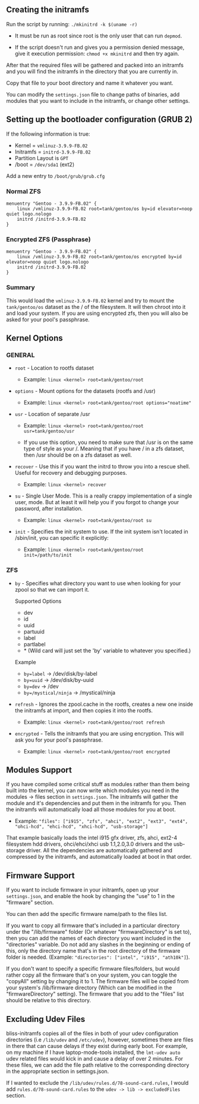 ## Creating the initramfs

Run the script by running: `./mkinitrd -k $(uname -r)`

* It must be run as root since root is the only user that can run `depmod`.

* If the script doesn't run and gives you a permission denied message,
  give it execution permission: `chmod +x mkinitrd` and then try again.

After that the required files will be gathered and packed into an initramfs
and you will find the initramfs in the directory that you are currently in.

Copy that file to your boot directory and name it whatever you want.

You can modify the `settings.json` file to change paths of binaries, add modules
that you want to include in the initramfs, or change other settings.


## Setting up the bootloader configuration (GRUB 2)

If the following information is true:

* Kernel     = `vmlinuz-3.9.9-FB.02`
* Initramfs  = `initrd-3.9.9-FB.02`
* Partition Layout is `GPT`
* /boot = `/dev/sda1` (ext2)

Add a new entry to `/boot/grub/grub.cfg`

### Normal ZFS

```
menuentry "Gentoo - 3.9.9-FB.02" {
    linux /vmlinuz-3.9.9-FB.02 root=tank/gentoo/os by=id elevator=noop quiet logo.nologo
    initrd /initrd-3.9.9-FB.02
}
```

### Encrypted ZFS (Passphrase)

```
menuentry "Gentoo - 3.9.9-FB.02" {
    linux /vmlinuz-3.9.9-FB.02 root=tank/gentoo/os encrypted by=id elevator=noop quiet logo.nologo
    initrd /initrd-3.9.9-FB.02
}
```


### Summary

This would load the `vmlinuz-3.9.9-FB.02` kernel and try to mount the
`tank/gentoo/os` dataset as the / of the filesystem. It will then chroot
into it and load your system. If you are using encrypted zfs, then you
will also be asked for your pool's passphrase.


## Kernel Options

### GENERAL

- `root` - Location to rootfs dataset
	+ Example: `linux <kernel> root=tank/gentoo/root`

- `options` - Mount options for the datasets (rootfs and /usr)
	- Example: `linux <kernel> root=tank/gentoo/root options="noatime"`

- `usr` - Location of separate /usr
	- Example: `linux <kernel> root=tank/gentoo/root usr=tank/gentoo/usr`

    - If you use this option, you need to make sure that /usr is on the same type of style as your /. Meaning that if you have / in a zfs dataset, then /usr should be on a zfs dataset as well.

- `recover` - Use this if you want the initrd to throw you into a rescue shell.
      Useful for recovery and debugging purposes.
	- Example: `linux <kernel> recover`

- `su` - Single User Mode. This is a really crappy implementation of a single user,
     mode. But at least it will help you if you forgot to change your password,
     after installation.
	- Example: `linux <kernel> root=tank/gentoo/root su`

- `init` - Specifies the init system to use. If the init system isn't located in /sbin/init,
       you can specific it explicitly:
	- Example: `linux <kernel> root=tank/gentoo/root init=/path/to/init`

### ZFS

- `by` - Specifies what directory you want to use when looking for your zpool so that we can import it.

	Supported Options

     - dev
     - id
     - uuid
     - partuuid
     - label
     - partlabel
     - \* (Wild card will just set the 'by' variable to whatever you specified.)



	Example

	- `by=label` -> /dev/disk/by-label
	- `by=uuid`  -> /dev/disk/by-uuid
	- `by=dev`   -> /dev
	- `by=/mystical/ninja` -> /mystical/ninja

- `refresh` - Ignores the zpool.cache in the rootfs, creates a new one
          inside the initramfs at import, and then copies it into the rootfs.

	- Example: `linux <kernel> root=tank/gentoo/root refresh`

- `encrypted` - Tells the initramfs that you are using encryption. This will ask you for your pool's passphrase.
	+ Example: `linux <kernel> root=tank/gentoo/root encrypted`

## Modules Support

If you have compiled some critical stuff as modules rather than them being
built into the kernel, you can now write which modules you need in the
modules -> files section in `settings.json`. The initramfs will gather the
module and it's dependencies and put them in the initramfs for you. Then the
initramfs will automatically load all those modules for you at boot.

- Example:
    `"files": ["i915", "zfs", "ahci", "ext2", "ext3", "ext4",
              "ohci-hcd", "ehci-hcd", "xhci-hcd", "usb-storage"]`

That example basically loads the intel i915 gfx driver, zfs, ahci, ext2-4
filesystem hdd drivers, ohci/ehci/xhci usb 1.1,2.0,3.0 drivers and the
usb-storage driver. All the dependencies are automatically gathered and
compressed by the initramfs, and automatically loaded at boot in that order.

## Firmware Support

If you want to include firmware in your initramfs, open up your `settings.json`,
and enable the hook by changing the "use" to 1 in the "firmware" section.

You can then add the specific firmware name/path to the files list.

If you want to copy all firmware that's included in a particular directory
under the "/lib/firmware" folder (Or whatever "firmwareDirectory" is set to),
then you can add the names of each directory you want included in the
"directories" variable. Do not add any slashes in the beginning or ending
of this, only the directory name that's in the root directory of the firmware
folder is needed. (Example: `"directories": ["intel", "i915", "ath10k"]`).

If you don't want to specify a specific firmware files/folders, but would
rather copy all the firmware that's on your system, you can toggle the
"copyAll" setting by changing it to 1. The firmware files will be copied
from your system's /lib/firmware directory (Which can be modified in the
"firmwareDirectory" setting). The firmware that you add to the "files"
list should be relative to this directory.

## Excluding Udev Files

bliss-initramfs copies all of the files in both of your udev configuration
directories (i.e `/lib/udev` and `/etc/udev`), however, sometimes there are
files in there that can cause delays if they exist during early boot.
For example, on my machine if I have laptop-mode-tools installed, the
`lmt-udev auto` udev related files would kick in and cause a delay of over
2 minutes. For these files, we can add the file path relative to the
corresponding directory in the appropriate section in settings.json.

If I wanted to exclude the `/lib/udev/rules.d/78-sound-card.rules`, I would add
`rules.d/78-sound-card.rules` to the `udev -> lib -> excludedFiles` section.
